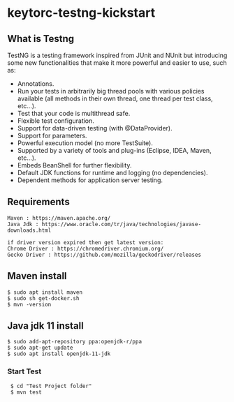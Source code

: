 
# keytorc-testng-kickstart

## What is Testng 
TestNG is a testing framework inspired from JUnit and NUnit but introducing some new functionalities that make it more powerful and easier to use, such as:


* Annotations.
* Run your tests in arbitrarily big thread pools with various policies available (all methods in their own thread, one thread per test class, etc...).
* Test that your code is multithread safe.
* Flexible test configuration.
* Support for data-driven testing (with @DataProvider).
* Support for parameters.
* Powerful execution model (no more TestSuite).
* Supported by a variety of tools and plug-ins (Eclipse, IDEA, Maven, etc...).
* Embeds BeanShell for further flexibility.
* Default JDK functions for runtime and logging (no dependencies).
* Dependent methods for application server testing.

## Requirements
```
Maven : https://maven.apache.org/ 
Java Jdk : https://www.oracle.com/tr/java/technologies/javase-downloads.html

if driver version expired then get latest version:
Chrome Driver : https://chromedriver.chromium.org/
Gecko Driver : https://github.com/mozilla/geckodriver/releases

```

## Maven install
```
$ sudo apt install maven
$ sudo sh get-docker.sh
$ mvn -version
```
## Java jdk 11 install

```
$ sudo add-apt-repository ppa:openjdk-r/ppa
$ sudo apt-get update
$ sudo apt install openjdk-11-jdk
```


### Start Test
```
 $ cd "Test Project folder"
 $ mvn test  
```


